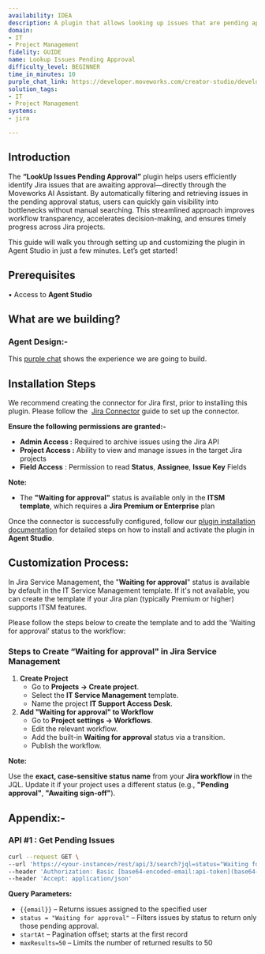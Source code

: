 ```yaml
---
availability: IDEA
description: A plugin that allows looking up issues that are pending approval.
domain:
- IT
- Project Management
fidelity: GUIDE
name: Lookup Issues Pending Approval
difficulty_level: BEGINNER
time_in_minutes: 10
purple_chat_link: https://developer.moveworks.com/creator-studio/developer-tools/purple-chat/?conversation=%7B%22startTimestamp%22%3A%2211%3A43+AM%22%2C%22messages%22%3A%5B%7B%22parts%22%3A%5B%7B%22richText%22%3A%22Show+me+all+the+issues+pending+my+approval.%22%7D%5D%2C%22role%22%3A%22user%22%7D%2C%7B%22parts%22%3A%5B%7B%22reasoningSteps%22%3A%5B%7B%22richText%22%3A%22Searching+%3Cb%3EJira%3C%2Fb%3E+for+issues+assigned+to+you+with+%3Ccode%3Estatus%3C%2Fcode%3E+as+%27Pending+Approval%27.%22%2C%22status%22%3A%22success%22%7D%5D%7D%2C%7B%22richText%22%3A%22%3Cp%3EI+found+3+issues+in+%3Cb%3EJira%3C%2Fb%3E+waiting+for+your+approval%3A%3C%2Fp%3E%22%7D%2C%7B%22citations%22%3A%5B%7B%22citationTitle%22%3A%22PROJ-456%3A+Request+for+new+staging+environment%22%2C%22connectorName%22%3A%22jira%22%7D%2C%7B%22citationTitle%22%3A%22WEB-881%3A+Content+update+for+homepage+Q3%22%2C%22connectorName%22%3A%22jira%22%7D%2C%7B%22citationTitle%22%3A%22SEC-102%3A+Grant+temporary+database+access+to+contractor%22%2C%22connectorName%22%3A%22jira%22%7D%5D%7D%2C%7B%22richText%22%3A%22%3Cp%3EYou+can+select+an+issue+to+see+more+details%2C+or+approve%2Freject+them+directly+from+here.%3C%2Fp%3E%22%7D%5D%2C%22role%22%3A%22assistant%22%7D%5D%7D
solution_tags:
- IT
- Project Management
systems:
- jira

---
```

## **Introduction**

The **“LookUp Issues Pending Approval”** plugin helps users efficiently identify Jira issues that are awaiting approval—directly through the Moveworks AI Assistant. By automatically filtering and retrieving issues in the pending approval status, users can quickly gain visibility into bottlenecks without manual searching. This streamlined approach improves workflow transparency, accelerates decision-making, and ensures timely progress across Jira projects.

This guide will walk you through setting up and customizing the plugin in Agent Studio in just a few minutes. Let’s get started!

## **Prerequisites**

• Access to **Agent Studio**

## **What are we building?**

### **Agent Design:-**

This [purple chat](https://marketplace.moveworks.com/purple-chat?conversation=%7B%22startTimestamp%22%3A%2211%3A43+AM%22%2C%22messages%22%3A%5B%7B%22parts%22%3A%5B%7B%22richText%22%3A%22Show+me+all+the+issues+pending+my+approval.%22%7D%5D%2C%22role%22%3A%22user%22%7D%2C%7B%22parts%22%3A%5B%7B%22reasoningSteps%22%3A%5B%7B%22richText%22%3A%22Searching+%3Cb%3EJira%3C%2Fb%3E+for+issues+assigned+to+you+with+%3Ccode%3Estatus%3C%2Fcode%3E+as+%27Pending+Approval%27.%22%2C%22status%22%3A%22success%22%7D%5D%7D%2C%7B%22richText%22%3A%22%3Cp%3EI+found+3+issues+in+%3Cb%3EJira%3C%2Fb%3E+waiting+for+your+approval%3A%3C%2Fp%3E%22%7D%2C%7B%22citations%22%3A%5B%7B%22citationTitle%22%3A%22PROJ-456%3A+Request+for+new+staging+environment%22%2C%22connectorName%22%3A%22jira%22%7D%2C%7B%22citationTitle%22%3A%22WEB-881%3A+Content+update+for+homepage+Q3%22%2C%22connectorName%22%3A%22jira%22%7D%2C%7B%22citationTitle%22%3A%22SEC-102%3A+Grant+temporary+database+access+to+contractor%22%2C%22connectorName%22%3A%22jira%22%7D%5D%7D%2C%7B%22richText%22%3A%22%3Cp%3EYou+can+select+an+issue+to+see+more+details%2C+or+approve%2Freject+them+directly+from+here.%3C%2Fp%3E%22%7D%5D%2C%22role%22%3A%22assistant%22%7D%5D%7D) shows the experience we are going to build.

## **Installation Steps**

We recommend creating the connector for Jira first, prior to installing this plugin. Please follow the  [Jira Connector](https://marketplace.moveworks.com/connectors/jira) guide to set up the connector.

**Ensure the following permissions are granted:-**

- **Admin Access :** Required to archive issues using the Jira API
- **Project Access :** Ability to view and manage issues in the target Jira projects
- **Field Access** : Permission to read **Status**, **Assignee**, **Issue Key** Fields

**Note:**

- The **"Waiting for approval"** status is available only in the **ITSM template**, which requires a **Jira Premium or Enterprise** plan

Once the connector is successfully configured, follow our [plugin installation documentation](https://help.moveworks.com/docs/ai-agent-marketplace-installation) for detailed steps on how to install and activate the plugin in **Agent Studio**.

## **Customization Process:**

In Jira Service Management, the "**Waiting for approval**" status is available by default in the IT Service Management template. If it's not available, you can create the template if your Jira plan (typically Premium or higher) supports ITSM features.

Please follow the steps below to create the template and to add the ‘Waiting for approval’ status to the workflow:

### **Steps to Create “Waiting for approval" in Jira Service Management**

1. **Create Project**
    - Go to **Projects → Create project**.
    - Select the **IT Service Management** template.
    - Name the project **IT Support Access Desk**.
2. **Add "Waiting for approval" to Workflow**
    - Go to **Project settings → Workflows**.
    - Edit the relevant workflow.
    - Add the built-in **Waiting for approval** status via a transition.
    - Publish the workflow.

**Note:** 

Use the **exact, case-sensitive status name** from your **Jira workflow** in the JQL. Update it if your project uses a different status (e.g., **"Pending approval"**, **"Awaiting sign-off"**).

## **Appendix:-**

### **API #1 : Get Pending Issues**

```bash
curl --request GET \
--url 'https://<your-instance>/rest/api/3/search?jql=status="Waiting for approval" AND assignee="{{email}}" &startAt=0&maxResults=50' \
--header 'Authorization: Basic [base64-encoded-email:api-token](base64-encoded-email:api-token)' \
--header 'Accept: application/json'
```

**Query Parameters:**

- `{{email}}` – Returns issues assigned to the specified user
- `status = "Waiting for approval"` – Filters issues by status to return only those pending approval.
- `startAt` – Pagination offset; starts at the first record
- `maxResults=50` – Limits the number of returned results to 50
